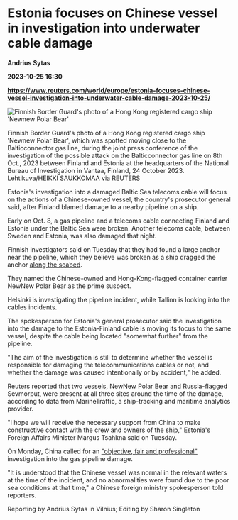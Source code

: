 # Estonia focuses on Chinese vessel in investigation into underwater cable damage
**Andrius Sytas**

**2023-10-25 16:30**

**https://www.reuters.com/world/europe/estonia-focuses-chinese-vessel-investigation-into-underwater-cable-damage-2023-10-25/**

![Finnish Border Guard's photo of a Hong Kong registered cargo ship 'Newnew Polar Bear'](https://www.reuters.com/resizer/YCL_ORFpE-2tOFUkdeOHyq7Aa2U=/1920x0/filters:quality(80)/cloudfront-us-east-2.images.arcpublishing.com/reuters/DDXQBMOAMFLS3N4WR7JTGAKMT4.jpg)

Finnish Border Guard's photo of a Hong Kong registered cargo ship 'Newnew Polar Bear', which was spotted moving close to the Balticconnector gas line, during the joint press conference of the investigation of the possible attack on the Balticconnector gas line on 8th Oct., 2023 between Finland and Estonia at the headquarters of the National Bureau of Investigation in Vantaa, Finland, 24 October 2023. Lehtikuva/HEIKKI SAUKKOMAA via REUTERS

Estonia's investigation into a damaged Baltic Sea telecoms cable will focus on the actions of a Chinese-owned vessel, the country's prosecutor general said, after Finland blamed damage to a nearby pipeline on a ship.

Early on Oct. 8, a gas pipeline and a telecoms cable connecting Finland and Estonia under the Baltic Sea were broken. Another telecoms cable, between Sweden and Estonia, was also damaged that night.

Finnish investigators said on Tuesday that they had found a large anchor near the pipeline, which they believe was broken as a ship dragged the anchor [along the seabed](https://www.reuters.com/world/europe/finland-retrieves-anchor-seabed-near-broken-gas-pipeline-2023-10-24/).

They named the Chinese-owned and Hong-Kong-flagged container carrier NewNew Polar Bear as the prime suspect.

Helsinki is investigating the pipeline incident, while Tallinn is looking into the cables incidents.

The spokesperson for Estonia's general prosecutor said the investigation into the damage to the Estonia-Finland cable is moving its focus to the same vessel, despite the cable being located "somewhat further" from the pipeline.

"The aim of the investigation is still to determine whether the vessel is responsible for damaging the telecommunications cables or not, and whether the damage was caused intentionally or by accident," he added.

Reuters reported that two vessels, NewNew Polar Bear and Russia-flagged Sevmorput, were present at all three sites around the time of the damage, according to data from MarineTraffic, a ship-tracking and maritime analytics provider.

"I hope we will receive the necessary support from China to make constructive contact with the crew and owners of the ship," Estonia's Foreign Affairs Minister Margus Tsahkna said on Tuesday.

On Monday, China called for an ["objective, fair and professional"](https://www.reuters.com/markets/commodities/china-calls-fair-gas-pipeline-damage-probe-by-finland-2023-10-23/) investigation into the gas pipeline damage.

"It is understood that the Chinese vessel was normal in the relevant waters at the time of the incident, and no abnormalities were found due to the poor sea conditions at that time," a Chinese foreign ministry spokesperson told reporters.

Reporting by Andrius Sytas in Vilnius; Editing by Sharon Singleton